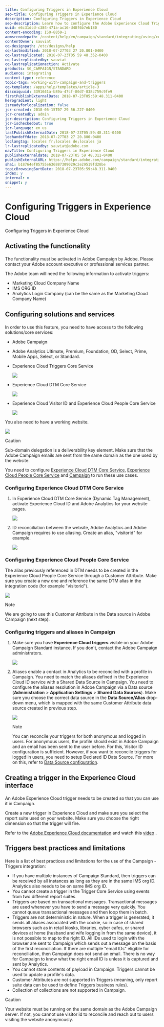 ```yaml
---
title: Configuring Triggers in Experience Cloud
seo-title: Configuring Triggers in Experience Cloud
description: Configuring Triggers in Experience Cloud
seo-description: Learn how to configure the Adobe Experience Cloud Triggers integration to start sending personalized deliveries to your customers based on their previous behaviors. 
uuid: e6c31dcd-c384-471a-ac16-d48f6b7eb180
content-encoding: ISO-8859-1
aemsrcnodepath: /content/help/en/campaign/standard/integrating/using/configuring-triggers-in-experience-cloud
contentOwner: sauviat
cq-designpath: /etc/designs/help
cq-lastmodified: 2018-07-27T03 27 20.801-0400
cq-lastreplicated: 2018-07-23T05 59 48.352-0400
cq-lastreplicatedby: sauviat
cq-lastreplicationaction: Activate
products: SG_CAMPAIGN/STANDARD
audience: integrating
content-type: reference
topic-tags: working-with-campaign-and-triggers
cq-template: /apps/help/templates/article-3
discoiquuid: 3391641a-b89a-47cf-80d7-838c759c9fe9
firstPublishExternalDate: 2018-07-23T05:59:48.311-0400
herogradient: light
isreadyforlocalization: false
jcr-created: 2018-06-15T07 29 56.227-0400
jcr-createdby: admin
jcr-description: Configuring Triggers in Experience Cloud
jcr-ischeckedout: true
jcr-language: en_us
lastPublishExternalDate: 2018-07-23T05:59:48.311-0400
lochandoffdate: 2018-07-27T03 27 20.800-0400
loclangtag: locales fr;locales de;locales ja
lr-lastreplicatedby: sauviat@adobe.com
navTitle: Configuring Triggers in Experience Cloud
publishexternaldate: 2018-07-23T05 59 48.311-0400
publishExternalURL: https://helpx.adobe.com/campaign/standard/integrating/using/configuring-triggers-in-experience-cloud.html
sha1: b18764ef85755e636887309029c2e29519fd28be
topicBrowsingSortDate: 2018-07-23T05:59:48.311-0400
index: y
internal: n
snippet: y
---
```


# Configuring Triggers in Experience Cloud

Configuring Triggers in Experience Cloud

## <p>Activating the functionality</p>

The functionality must be activated in Adobe Campaign by Adobe. Please contact your Adobe account executive or professional services partner.

The Adobe team will need the following information to activate triggers:

* Marketing Cloud Company Name
* IMS ORG ID
* Analytics Login Company (can be the same as the Marketing Cloud Company Name)

## <p>Configuring solutions and services</p>

In order to use this feature, you need to have access to the following solutions/core services:

* Adobe Campaign
* Adobe Analytics Ultimate, Premium, Foundation, OD, Select, Prime, Mobile Apps, Select, or Standard.
* Experience Cloud Triggers Core Service

  ![](assets/trigger_uc_prereq_1.png)

* Experience Cloud DTM Core Service

  ![](assets/trigger_uc_prereq_2.png)

* Experience Cloud Visitor ID and Experience Cloud People Core Service

  ![](assets/trigger_uc_prereq_3.png)

You also need to have a working website.

![](assets/trigger_uc_prereq_4.png)

>[!CAUTION]
>
>Sub-domain delegation is a deliverability key element. Make sure that the Adobe Campaign emails are sent from the same domain as the one used by the website.

You need to configure [Experience Cloud DTM Core Service](../../integrating/using/configuring-triggers-in-experience-cloud.md#configuring-experience-cloud-dtm-core-service), [Experience Cloud People Core Service](../../integrating/using/configuring-triggers-in-experience-cloud.md#configuring-experience-cloud-people-core-service) and [Campaign](../../integrating/using/configuring-triggers-in-experience-cloud.md#configuring-triggers-and-aliases-in-campaign) to run these use cases.

### <p>Configuring Experience Cloud DTM Core Service</p>

1. In Experience Cloud DTM Core Service (Dynamic Tag Management), activate Experience Cloud ID and Adobe Analytics for your website pages.

   ![](assets/trigger_uc_conf_1.png)

1. ID reconciliation between the website, Adobe Analytics and Adobe Campaign requires to use aliasing. Create an alias, "visitorid" for example.

   ![](assets/trigger_uc_conf_2.png)

### <p>Configuring Experience Cloud People Core Service</p>

The alias previously referenced in DTM needs to be created in the Experience Cloud People Core Service through a Customer Attribute. Make sure you create a new one and reference the same DTM alias in the integration code (for example "visitorid").

![](assets/trigger_uc_conf_3.png)

>[!NOTE]
>
>We are going to use this Customer Attribute in the Data source in Adobe Campaign (next step).

### <p>Configuring triggers and aliases in Campaign</p>

1. Make sure you have **Experience Cloud triggers** visible on your Adobe Campaign Standard instance. If you don't, contact the Adobe Campaign administrators.

   ![](assets/remarketing_1.png)

1. Aliases enable a contact in Analytics to be reconciled with a profile in Campaign. You need to match the aliases defined in the Experience Cloud ID service with a Shared Data Source in Campaign. You need to configure the aliases resolution in Adobe Campaign via a Data source (**Administration** > **Application Settings** > **Shared Data Sources**). Make sure you choose the correct data source in the **Data Source/Alias** drop-down menu, which is mapped with the same Customer Attribute data source created in previous step.

   ![](assets/trigger_uc_conf_5.png)

   >[!NOTE]
   >
   >You can reconcile your triggers for both anonymous and logged in users. For anonymous users, the profile should exist in Adobe Campaign and an email has been sent to the user before. For this, Visitor ID configuration is sufficient. However, if you want to reconcile triggers for logged in users, you need to setup Declared ID Data Source. For more on this, refer to [Data Source configuration](../../integrating/using/provisioning-and-configuring-integration-with-audience-manager-or-people-core-service.md#step-2--configure-the-data-sources).

## <p>Creating a trigger in the Experience Cloud interface</p>

An Adobe Experience Cloud trigger needs to be created so that you can use it in Campaign.

Create a new trigger in Experience Cloud and make sure you select the report suite used on your website. Make sure you choose the right dimension so that the trigger will fire.

Refer to the [Adobe Experience Cloud documentation](https://marketing.adobe.com/resources/help/en_US/mcloud/triggers.html) and watch this [video](https://helpx.adobe.com/marketing-cloud/how-to/email-marketing.html#step-two) .

## <p>Triggers best practices and limitations</p>

Here is a list of best practices and limitations for the use of the Campaign - Triggers integration:

* If you have multiple instances of Campaign Standard, then triggers can be received by all instances as long as they are in the same IMS org ID. Analytics also needs to be on same IMS org ID.
* You cannot create a trigger in the Trigger Core Service using events from two different report suites.
* Triggers are based on transactional messages. Transactional messages are used whenever you have to send a message very quickly. You cannot queue transactional messages and then loop them in batch.
* Triggers are not deterministic in nature. When a trigger is generated, it sends all aliases associated with the cookie, so in case of shared browsers such as in retail kiosks, libraries, cyber cafes, or shared devices at home (husband and wife logging in from the same device), it is not possible to map to the right ID. All IDs used to login with the browser are sent to Campaign which sends out a message on the basis of the first reconciliation. If there are multiple "email IDs" eligible for reconciliation, then Campaign does not send an email. There is no way for Campaign to know what the right email ID is unless it is captured and sent by Analytics.
* You cannot store contents of payload in Campaign. Triggers cannot be used to update a profile's data.
* Customer Attributes are not supported in Triggers (meaning, only report suite data can be used to define Triggers business rules).
* Collection of collections are not supported in Campaign.

>[!CAUTION]
>
>Your website must be running on the same domain as the Adobe Campaign server. If not, you cannot use visitor id to reconcile and reach out to users visiting the website anonymously.

